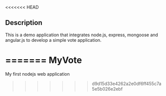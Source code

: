 <<<<<<< HEAD
## Description

This is a demo application that integrates node.js, express, mongoose and angular.js to develop a simple vote application.

=======
MyVote
======

My first nodejs web application
>>>>>>> d9d15d33e4262a2e0df6ff455c7a5e5b026e2ebf
